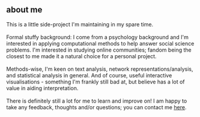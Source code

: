 ## about me
This is a little side-project I'm maintaining in my spare time. <br>
<br>
Formal stuffy background: I come from a psychology background and I'm interested in applying computational methods to help answer social science problems. I'm interested in studying online communities; fandom being the closest to me made it a natural choice for a personal project.
<br>
<br>
Methods-wise, I'm keen on text analysis, network representations/analysis, and statistical analysis in general. And of course, useful interactive visualisations - something I'm frankly still bad at, but believe has a lot of value in aiding interpretation.
<br>
<br>
There is definitely still a lot for me to learn and improve on! I am happy to take any feedback, thoughts and/or questions; you can contact me [here](https://program-800.tumblr.com/ask).
<br><br>
